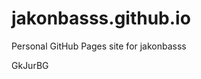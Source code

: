 # jakonbasss.github.io
Personal GitHub Pages site for jakonbasss











































































GkJurBG
